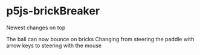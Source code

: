 # p5js-brickBreaker
Newest changes on top

The ball can now bounce on bricks
Changing from steering the paddle with arrow keys to steering with the mouse
